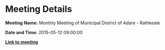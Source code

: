 # Meeting Details

**Meeting Name:** Monthly Meeting of Municipal District of Adare - Rathkeale

**Date and Time:** 2015-05-12 09:00:00

**<a href="https://www.limerick.ie/council/whats-on/monthly-meeting-municipal-district-adare-rathkeale-18" target="_blank">Link to meeting</a>**
